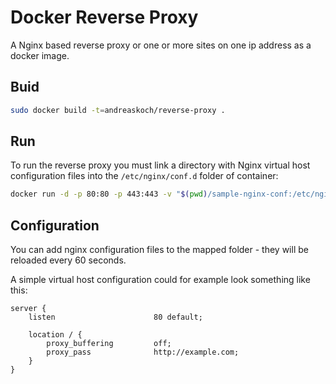 # Docker Reverse Proxy

A Nginx based reverse proxy or one or more sites on one ip address as a docker image.

## Buid

```bash
sudo docker build -t=andreaskoch/reverse-proxy .
```

## Run

To run the reverse proxy you must link a directory with Nginx virtual host configuration files into the `/etc/nginx/conf.d` folder of container:

```bash
docker run -d -p 80:80 -p 443:443 -v "$(pwd)/sample-nginx-conf:/etc/nginx/conf.d" andreaskoch/reverse-proxy
```

## Configuration

You can add nginx configuration files to the mapped folder - they will be reloaded every 60 seconds.

A simple virtual host configuration could for example look something like this:

```
server {
    listen                      80 default;

    location / {
        proxy_buffering         off;
        proxy_pass              http://example.com;
    }
}
```